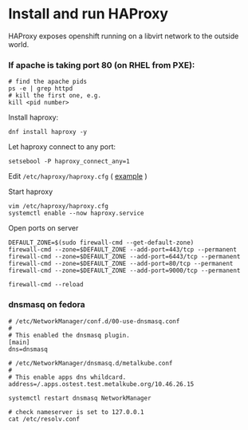 # Install and run HAProxy

HAProxy exposes openshift running on a libvirt network to the outside world.

### If apache is taking port 80 (on RHEL from PXE):
```
# find the apache pids
ps -e | grep httpd
# kill the first one, e.g.
kill <pid number>
```

Install haproxy:
```
dnf install haproxy -y
```

Let haproxy connect to any port:
```
setsebool -P haproxy_connect_any=1
```

Edit `/etc/haproxy/haproxy.cfg`
( [example](/haproxy/haproxy.cfg) )

Start haproxy
```
vim /etc/haproxy/haproxy.cfg
systemctl enable --now haproxy.service
```

Open ports on server
```
DEFAULT_ZONE=$(sudo firewall-cmd --get-default-zone)
firewall-cmd --zone=$DEFAULT_ZONE --add-port=443/tcp --permanent
firewall-cmd --zone=$DEFAULT_ZONE --add-port=6443/tcp --permanent
firewall-cmd --zone=$DEFAULT_ZONE --add-port=80/tcp --permanent
firewall-cmd --zone=$DEFAULT_ZONE --add-port=9000/tcp --permanent

firewall-cmd --reload
```


### dnsmasq on fedora

```
# /etc/NetworkManager/conf.d/00-use-dnsmasq.conf
#
# This enabled the dnsmasq plugin.
[main]
dns=dnsmasq
```
```
# /etc/NetworkManager/dnsmasq.d/metalkube.conf
#
# This enable apps dns whildcard.
address=/.apps.ostest.test.metalkube.org/10.46.26.15
```
```
systemctl restart dnsmasq NetworkManager
```
```
# check nameserver is set to 127.0.0.1
cat /etc/resolv.conf
```
